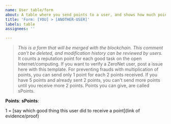 ```yaml
---
name: User table/form
about: A table where you send points to a user, and shows how much points he haves.
title: 'Form: [YOU] > [ANOTHER-USER]'
labels: table
assignees: ''

---
```


> _This is a form that will be merged with the blockchain. This comment can't be deleted, and modification history can be reviewed by users._
> It counts a reputation point for each good task on the open Internet/computing.
> If you want to verify a ZeroNet user, post a issue here with this template. For preventing frauds with multiplication of points, you can send only 1 point for each 2 points received. If you have 5 points and already sent 2 points, you can't send more points until you receive more 2 points. Points you can give, are called sPoints. 

**Points**: 
**sPoints**: 

1 = [say which good thing this user did to receive a point](link of evidence/proof)
